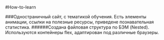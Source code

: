 #How-to-learn

###Одностраничный сайт, с тематикой обучения. Есть элементы анимации, ссылки на полезные ресурсы, приведене познавательная статистика.
######Создана файловая структура по БЭМ (Nested). Используются контейнеры flex, адаптирован под различные браузеры.
